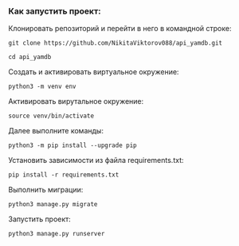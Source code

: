 ### Как запустить проект:

Клонировать репозиторий и перейти в него в командной строке:

```
git clone https://github.com/NikitaViktorov088/api_yamdb.git
```

```
cd api_yamdb
```

Cоздать и активировать виртуальное окружение:

```
python3 -m venv env
```

Активировать вирутальное окружение:

```
source venv/bin/activate
```
Далее выполните команды:

```
python3 -m pip install --upgrade pip
```

Установить зависимости из файла requirements.txt:

```
pip install -r requirements.txt
```

Выполнить миграции:

```
python3 manage.py migrate
```

Запустить проект:

```
python3 manage.py runserver
